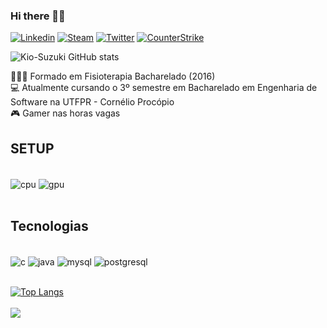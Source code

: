 
### Hi there 👊🏼

[![Linkedin](https://img.shields.io/badge/LinkedIn-0077B5?style=for-the-badge&logo=linkedin&logoColor=white)](https://www.linkedin.com/in/akio-suzuki-a92571254/)
[![Steam](https://img.shields.io/badge/Steam-000000?style=for-the-badge&logo=steam&logoColor=white)](https://steamcommunity.com/profiles/76561197960944285/)
[![Twitter](https://img.shields.io/badge/Twitter-1DA1F2?style=for-the-badge&logo=twitter&logoColor=white)](https://twitter.com/KioSuzuki)
[![CounterStrike](https://img.shields.io/badge/Counter_Strike-000000?style=for-the-badge&logo=counter-strike&logoColor=white)](https://beta.leetify.com/app/profile/76561197960944285)

![Kio-Suzuki GitHub stats](https://github-readme-stats.vercel.app/api?username=Kio-Suzuki&show_icons=true&theme=radical)

👨🏻‍🎓 Formado em Fisioterapia Bacharelado (2016)
<br/>
💻 Atualmente cursando o 3º semestre em Bacharelado em Engenharia de Software na UTFPR - Cornélio Procópio
<br/>
🎮 Gamer nas horas vagas
<br/>
## SETUP
<div style="display: inline_block"><br/>
<img align="center" alt="cpu" src="https://img.shields.io/badge/AMD-Ryzen_5_3600-ED1C24?style=for-the-badge&logo=amd&logoColor=white" />
<img align="center" alt="gpu" src="https://img.shields.io/badge/AMD-Radeon_RX_6600XT-ED1C24?style=for-the-badge&logo=amd&logoColor=white" />
</div><br/>


## Tecnologias
<div style="display: inline_block"><br/>
<img align="center" alt="c" src="https://img.shields.io/badge/C-00599C?style=for-the-badge&logo=c&logoColor=white" />
<img align="center" alt="java" src="https://img.shields.io/badge/Java-ED8B00?style=for-the-badge&logo=openjdk&logoColor=white" />
<img align="center" alt="mysql" src="https://img.shields.io/badge/MySQL-00000F?style=for-the-badge&logo=mysql&logoColor=white" />
<img align="center" alt="postgresql" src="https://img.shields.io/badge/PostgreSQL-316192?style=for-the-badge&logo=postgresql&logoColor=white" />
</div><br/>

[![Top Langs](https://github-readme-stats.vercel.app/api/top-langs/?username=Kio-Suzuki&layout=compact&langs_count=16&theme=radical)](https://github.com/kio-suzuki/github-readme-stats)
<br/><br/>
![](https://komarev.com/ghpvc/?username=Kio-Suzuki&color=blueviolet)
